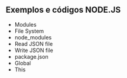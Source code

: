 ## Exemplos e códigos  NODE.JS

- Modules
- File System
- node_modules
- Read JSON file
- Write JSON file
- package.json
- Global
- This